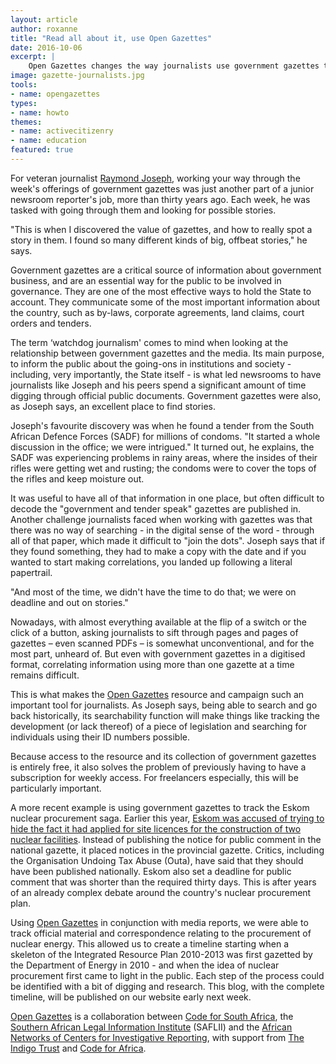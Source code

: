 ```yaml
---
layout: article
author: roxanne
title: "Read all about it, use Open Gazettes"
date: 2016-10-06
excerpt: |
    Open Gazettes changes the way journalists use government gazettes to do stories, by allowing users to search and track important public information. 
image: gazette-journalists.jpg
tools:
- name: opengazettes
types:
- name: howto
themes:
- name: activecitizenry
- name: education
featured: true
---
```

 
For veteran journalist [Raymond Joseph](https://twitter.com/rayjoe), working your way through the week's offerings of government gazettes was just another part of a  junior newsroom reporter's job, more than thirty years ago. Each week, he was tasked with going through them and looking for possible stories. 

"This is when I discovered the value of gazettes, and how to really spot a story in them. I found so many different kinds of big, offbeat stories," he says. 

Government gazettes are a critical source of information about government business, and are an essential way for the public to be involved in governance. They are one of the most effective ways to hold the State to account. They communicate some of the most important information about the country, such as by-laws, corporate agreements, land claims, court orders and tenders. 

The term ‘watchdog journalism' comes to mind when looking at the relationship between government gazettes and the media. Its main purpose, to inform the public about the going-ons in institutions and society - including, very importantly, the State itself - is what led newsrooms to have journalists like Joseph and his peers spend a significant amount of time digging through official public documents. Government gazettes were also, as Joseph says,   an excellent place to find stories. 

Joseph's favourite discovery was when he found a tender from the South African Defence Forces (SADF) for millions of condoms. "It started a whole discussion in the office; we were intrigued." It turned out, he explains, the SADF was experiencing problems in rainy areas, where the insides of their rifles were getting wet and rusting; the condoms were to cover the tops of the rifles and keep moisture out. 

It was useful to have all of that information in one place, but often difficult to decode the "government and tender speak" gazettes are published in. Another challenge journalists faced when working with gazettes was that there was no way of searching - in the digital sense of the word - through all of that paper, which made it difficult to "join the dots". Joseph says that if they found something, they had to make a copy with the date and if you wanted to start making correlations, you landed up following a literal papertrail. 

"And most of the time, we didn't have the time to do that; we were on deadline and out on stories."

Nowadays, with almost everything available at the flip of a switch or the click of a button, asking journalists to sift through pages and pages of gazettes – even scanned PDFs – is somewhat unconventional, and for the most part, unheard of. But even with government gazettes in a digitised format, correlating information using more than one gazette at a time remains difficult.

This is what makes the [Open Gazettes](http://opengazettes.org.za/) resource and campaign such an important tool for journalists. As Joseph says, being able to search and go back historically, its searchability function will make things like tracking the development (or lack thereof) of a piece of legislation and searching for individuals using their ID numbers possible. 

Because access to the resource and its collection of government gazettes is entirely free, it also solves the problem of previously having to have a subscription for weekly access. For freelancers especially, this will be particularly important. 

A more recent example is using government gazettes to track the Eskom nuclear procurement saga. Earlier this year, [Eskom was accused of trying to hide the fact it had applied for site licences for the construction of two nuclear facilities](http://www.htxt.co.za/2016/08/24/eskom-slips-nuclear-plants-past-public/). Instead of publishing the notice for public comment in the national gazette, it placed notices in the provincial gazette. Critics, including the Organisation Undoing Tax Abuse (Outa), have said that they should have been published nationally. Eskom also set a deadline for public comment that was shorter than the required thirty days. This is after years of an already complex debate around the country's nuclear procurement plan. 

Using [Open Gazettes](http://opengazettes.org.za/) in conjunction with media reports, we were able to track official material and correspondence relating to the procurement of nuclear energy. This allowed us to create a timeline starting when a skeleton of the Integrated Resource Plan 2010-2013 was first gazetted by the Department of Energy in 2010 - and when the idea of nuclear procurement first came to light in the public. Each step of the process could be identified with a bit of digging and research. This blog, with the complete timeline, will be published on our website early next week. 

[Open Gazettes](http://opengazettes.org.za/) is a collaboration between [Code for South Africa](http://code4sa.org/), the [Southern African Legal Information Institute](http://www.saflii.org/) (SAFLII) and the [African Networks of Centers for Investigative Reporting](https://investigativecenters.org/), with support from [The Indigo Trust](https://indigotrust.org.uk/) and [Code for Africa](https://codeforafrica.org/).
